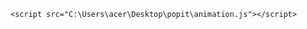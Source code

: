 <!DOCTYPE html>
<html lang="en">
<head>
	<meta charset="UTF-8">
	<title>Document</title>
	<link href="C:\Users\acer\Desktop\popit\style.css" rel="stylesheet">
</head>
<body>
	<div id="popit" class="popit"></div>

	<script src="C:\Users\acer\Desktop\popit\animation.js"></script>
</body>
</html>
